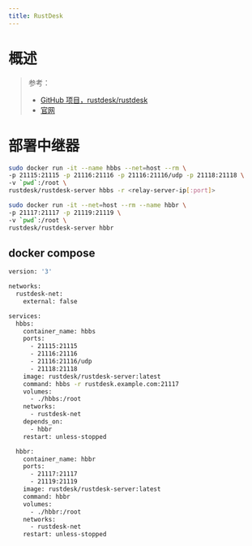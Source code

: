 ```yaml
---
title: RustDesk
---
```


# 概述

> 参考：
> 
> - [GitHub 项目，rustdesk/rustdesk](https://github.com/rustdesk/rustdesk)
> - [官网](https://rustdesk.com/)

# 部署中继器

```bash
sudo docker run -it --name hbbs --net=host --rm \
-p 21115:21115 -p 21116:21116 -p 21116:21116/udp -p 21118:21118 \
-v `pwd`:/root \
rustdesk/rustdesk-server hbbs -r <relay-server-ip[:port]>
```

```bash
sudo docker run -it --net=host --rm --name hbbr \
-p 21117:21117 -p 21119:21119 \
-v `pwd`:/root \
rustdesk/rustdesk-server hbbr
```

## docker compose

```bash
version: '3'

networks:
  rustdesk-net:
    external: false

services:
  hbbs:
    container_name: hbbs
    ports:
      - 21115:21115
      - 21116:21116
      - 21116:21116/udp
      - 21118:21118
    image: rustdesk/rustdesk-server:latest
    command: hbbs -r rustdesk.example.com:21117
    volumes:
      - ./hbbs:/root
    networks:
      - rustdesk-net
    depends_on:
      - hbbr
    restart: unless-stopped

  hbbr:
    container_name: hbbr
    ports:
      - 21117:21117
      - 21119:21119
    image: rustdesk/rustdesk-server:latest
    command: hbbr
    volumes:
      - ./hbbr:/root
    networks:
      - rustdesk-net
    restart: unless-stopped
```
